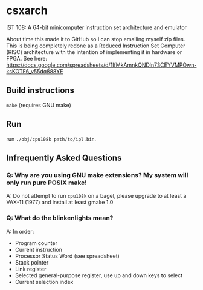 # csxarch
IST 108: A 64-bit minicomputer instruction set architecture and emulator

About time this made it to GitHub so I can stop emailing myself zip files.
This is being completely redone as a Reduced Instruction Set Computer (RISC) architecture with the intention of implementing
it in hardware or FPGA. See here: https://docs.google.com/spreadsheets/d/1IfMkAmnkQNDln73CEYVMPOwn-ksKOTF6_v55dq888YE

## Build instructions
`make` (requires GNU make)

## Run
run `./obj/cpu108k path/to/ipl.bin`.

## Infrequently Asked Questions
### Q: Why are you using GNU make extensions? My system will only run pure POSIX make!
A: Do not attempt to run `cpu108k` on a bagel, please upgrade to at least a VAX-11 (1977) and install at least gmake 1.0
### Q: What do the blinkenlights mean?
A: In order:
- Program counter
- Current instruction
- Processor Status Word (see spreadsheet)
- Stack pointer
- Link register
- Selected general-purpose register, use up and down keys to select
- Current selection index
